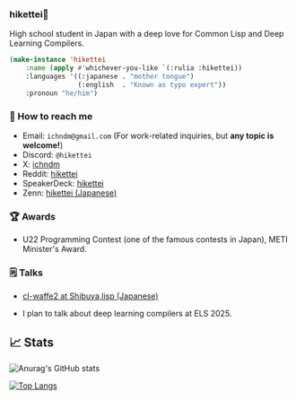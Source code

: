 ### hikettei🌙

High school student in Japan with a deep love for Common Lisp and Deep Learning Compilers.

```lisp
(make-instance 'hikettei
    :name (apply #'whichever-you-like `(:rulia :hikettei))
    :languages '((:japanese . "mother tongue")
                 (:english  . "Known as typo expert"))
    :pronoun "he/him")
```

### 📎 How to reach me

- Email: `ichndm@gmail.com` (For work-related inquiries, but **any topic is welcome!**)
- Discord: `@hikettei`
- X: [ichndm](https://twitter.com/ichndm)
- Reddit: [hikettei](https://www.reddit.com/user/hikettei)
- SpeakerDeck: [hikettei](https://speakerdeck.com/hikettei)
- Zenn:   [hikettei (Japanese)](https://zenn.dev/hikettei)

### 🏆 Awards

- U22 Programming Contest (one of the famous contests in Japan), METI Minister's Award.

### 🗒️ Talks

- [cl-waffe2 at Shibuya,lisp (Japanese)](https://youtu.be/VYLVd815rX4?si=LzYxy7DL3byFqWX)

- I plan to talk about deep learning compilers at ELS 2025.
 
## 📈 Stats

![Anurag's GitHub stats](https://github-readme-stats.vercel.app/api?username=hikettei&show_icons=true&theme=graywhite&count_private=true)

[![Top Langs](https://github-readme-stats.vercel.app/api/top-langs/?username=hikettei)](https://github.com/anuraghazra/github-readme-stats)
